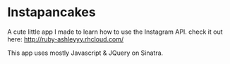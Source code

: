 Instapancakes
=============

A cute little app I made to learn how to use the Instagram API. 
check it out here: http://ruby-ashleyyy.rhcloud.com/

This app uses mostly Javascript & JQuery on Sinatra. 
